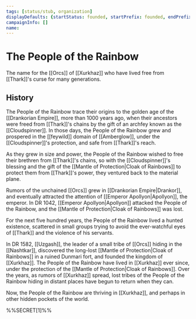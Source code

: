 ```yaml
---
tags: [status/stub, organization]
displayDefaults: {startStatus: founded, startPrefix: founded, endPrefix: disbanded, endStatus: disbanded}
campaignInfo: []
name:
---
```


# The People of the Rainbow

The name for the [[Orcs]] of [[Xurkhaz]] who have lived free from [[Thark]]'s curse for many generations. 

## History

The People of the Rainbow trace their origins to the golden age of the [[Drankorian Empire]], more than 1000 years ago, when their ancestors were freed from [[Thark]]'s chains by the gift of an archfey known as the [[Cloudspinner]]. In those days, the People of the Rainbow grew and prospered in the [[feywild]] domain of [[Amberglow]], under the [[Cloudspinner]]'s protection, and safe from [[Thark]]'s reach. 

As they grew in size and power, the People of the Rainbow wished to free their brethren from [[Thark]]'s chains, so with the [[Cloudspinner]]'s blessing and the gift of the [[Mantle of Protection|Cloak of Rainbows]] to protect them from [[Thark]]'s power, they ventured back to the material plane. 

Rumors of the unchained [[Orcs]] grew in [[Drankorian Empire|Drankor]], and eventually attracted the attention of [[Emperor Apollyon|Apollyon]], the emperor. In DR 1042, [[Emperor Apollyon|Apollyon]] attacked the People of the Rainbow, and the [[Mantle of Protection|Cloak of Rainbows]] was lost.

For the next five hundred years, the People of the Rainbow lived a hunted existence, scattered in small groups trying to avoid the ever-watchful eyes of [[Thark]] and the violence of his servants. 

In DR 1582, [[Uzgash]], the leader of a small tribe of [[Orcs]] hiding in the [[Nashtkar]], discovered the long-lost [[Mantle of Protection|Cloak of Rainbows]] in a ruined Dunmari fort, and founded the kingdom of [[Xurkhaz]]. The People of the Rainbow have lived in [[Xurkhaz]] ever since, under the protection of the [[Mantle of Protection|Cloak of Rainbows]]. Over the years, as rumors of [[Xurkhaz]] spread, lost tribes of the People of the Rainbow hiding in distant places have begun to return when they can. 

Now, the People of the Rainbow are thriving in [[Xurkhaz]], and perhaps in other hidden pockets of the world. 

%%SECRET[1]%%